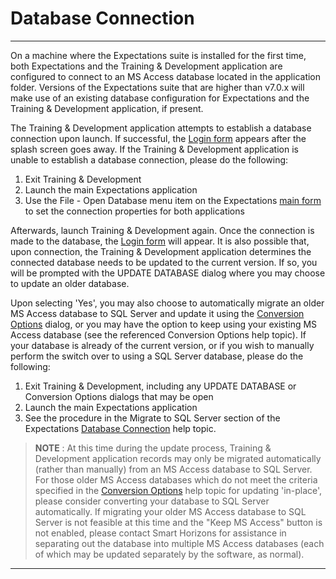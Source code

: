 # Database Connection

***

On a machine where the Expectations suite is installed for the first time, both Expectations and the Training & Development application are configured to connect to an MS Access database located in the application folder.  Versions of the Expectations suite that are higher than v7.0.x will make use of an existing database configuration for Expectations and the Training & Development application, if present.

The Training & Development application attempts to establish a database connection upon launch.  If successful, the [Login form](tdlin.md) appears after the splash screen goes away.  If the Training & Development application is unable to establish a database connection, please do the following:

1. Exit Training & Development
2. Launch the main Expectations application
3. Use the File - Open Database menu item on the Expectations [main form](7jjr.md) to set the connection properties for both applications

Afterwards, launch Training & Development again.  Once the connection is made to the database, the [Login form](tdlin.md) will appear.  It is also possible that, upon connection, the Training & Development application determines the connected database needs to be updated to the current version.  If so, you will be prompted with the UPDATE DATABASE dialog where you may choose to update an older database.

Upon selecting 'Yes', you may also choose to automatically migrate an older MS Access database to SQL Server and update it using the [Conversion Options](tdconv.md) dialog, or you may have the option to keep using your existing MS Access database (see the referenced Conversion Options help topic).  If your database is already of the current version, or if you wish to manually perform the switch over to using a SQL Server database, please do the following:

1. Exit Training & Development, including any UPDATE DATABASE or Conversion Options dialogs that may be open
2. Launch the main Expectations application
3. See the procedure in the Migrate to SQL Server section of the Expectations [Database Connection](7mnk.md) help topic.

> **NOTE** : At this time during the update process, Training & Development application records may only be migrated automatically (rather than manually) from an MS Access database to SQL Server.  For those older MS Access databases which do not meet the criteria specified in the [Conversion Options](tdconv.md) help topic for updating 'in-place', please consider converting your database to SQL Server automatically.  If migrating your older MS Access database to SQL Server is not feasible at this time and the "Keep MS Access" button is not enabled, please contact Smart Horizons for assistance in separating out the database into multiple MS Access databases (each of which may be updated separately by the software, as normal).

***
